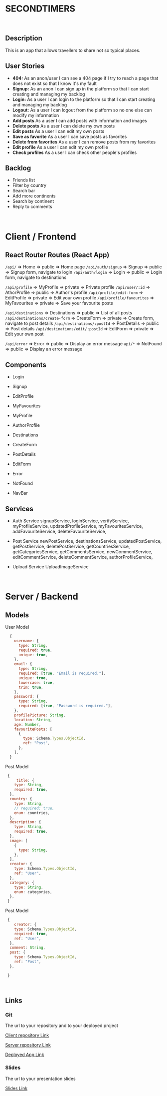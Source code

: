 # SECONDTIMERS

<br>

## Description

This is an app that allows travellers to share not so typical places.

## User Stories

- **404:** As an anon/user I can see a 404 page if I try to reach a page that does not exist so that I know it's my fault
- **Signup:** As an anon I can sign up in the platform so that I can start creating and managing my backlog
- **Login:** As a user I can login to the platform so that I can start creating and managing my backlog
- **Logout:** As a user I can logout from the platform so no one else can modify my information
- **Add posts** As a user I can add posts with information and images
- **Delete posts** As a user I can delete my own posts
- **Edit posts** As a user I can edit my own posts
- **Save as favorite** As a user I can save posts as favorites
- **Delete from favorites** As a user I can remove posts from my favorites
- **Edit profile** As a user I can edit my own profile
- **Check profiles** As a user I can check other people's profiles

## Backlog

- Friends list
- Filter by country
- Search bar
- Add more continents
- Search by continent
- Reply to comments

<br>

# Client / Frontend

## React Router Routes (React App)

`/api/` => Home => public => Home page
`/api/auth/signup` => Signup => public => Signup form, navigate to login
`/api/auth/login` => Login => public => Login form, navigate to destinations

`/api/profile` => MyProfile => private => Private profile
`/api/user/:id` => AthorProfile => public => Author's profile
`/api/profile/edit-form` => EditProfile => private => Edit your own profile
`/api/profile/favourites` => MyFavourites => private => Save your favourite posts

`/api/destinations` => Destinations => public => List of all posts
`/api/destinations/create-form` => CreateForm => private => Create form, navigate to post details
`/api/destinations/:postId` => PostDetails => public => Post details
`/api/destinations/edit/:postId` => EditForm => private => Edit your own post

`/api/error` => Error => public => Display an error message
`api/*` => NotFound => public => Display an error message

## Components

- Login

- Signup

- EditProfile

- MyFavourites

- MyProfile

- AuthorProfile

- Destinations

- CreateForm

- PostDetails

- EditForm

- Error

- NotFound

- NavBar

## Services

- Auth Service
  signupService,
  loginService,
  verifyService,
  myProfileService,
  updatedProfileService,
  myFavouritesService,
  addFavouriteService,
  deleteFavouriteService,

- Post Service
  newPostService,
  destinationsService,
  updatedPostService,
  getPostService,
  deletePostService,
  getCountriesService,
  getCategoriesService,
  getCommentsService,
  newCommentService,
  editCommentService,
  deleteCommentService,
  authorProfileService,

- Upload Service
  UploadImageService

<br>

# Server / Backend

## Models

User Model

```javascript
  {
    username: {
      type: String,
      required: true,
      unique: true,
    },
    email: {
      type: String,
      required: [true, "Email is required."],
      unique: true,
      lowercase: true,
      trim: true,
    },
    password: {
      type: String,
      required: [true, "Password is required."],
    },
    profilePicture: String,
    location: String,
    age: Number,
    favouritePosts: [
      {
        type: Schema.Types.ObjectId,
        ref: "Post",
      },
    ],
  }

```

Post Model

```javascript
 {
     title: {
    type: String,
    required: true,
  },
  country: {
    type: String,
    // required: true,
    enum: countries,
  },
  description: {
    type: String,
    required: true,
  },
  image: [
    {
      type: String,
    },
  ],
  creator: {
    type: Schema.Types.ObjectId,
    ref: "User",
  },
  category: {
    type: String,
    enum: categories,
  },
 }
```

Post Model

```javascript
 {
    creator: {
    type: Schema.Types.ObjectId,
    required: true,
    ref: "User",
  },
  comment: String,
  post: {
    type: Schema.Types.ObjectId,
    ref: "Post",
  },

 }
```

<br>

## Links


### Git

The url to your repository and to your deployed project

[Client repository Link](https://github.com/cristinachaparro/secondtimers-client)

[Server repository Link](https://github.com/cristinachaparro/secondtimers-server)

[Deployed App Link](https://secondtimers.netlify.app/)

### Slides

The url to your presentation slides

[Slides Link](https://docs.google.com/presentation/d/1F8bEBsuiDMFgtozrt8sJmX-3uq9XIlFZ/edit?usp=sharing&ouid=114060438171572716229&rtpof=true&sd=true)
